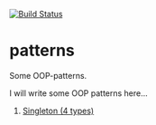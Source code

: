 [![Build Status](https://travis-ci.org/muzungu-av/patterns.svg?branch=master)](https://travis-ci.org/muzungu-av/patterns)

# patterns
Some OOP-patterns.

I will write some OOP patterns here...

1) [Singleton (4 types)](https://github.com/muzungu-av/patterns/tree/master/singleton)
